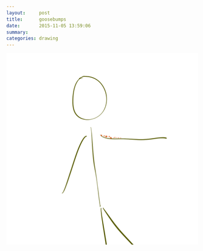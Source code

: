 ```yaml
---
layout:     post
title:      goosebumps
date:       2015-11-05 13:59:06
summary:    
categories: drawing
---
```

![goosebumps](/images/diary/goosebumps.png "Want some, Get some.")
